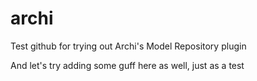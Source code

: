 # archi
Test github for trying out Archi's Model Repository plugin

And let's try adding some guff here as well, just as a test
